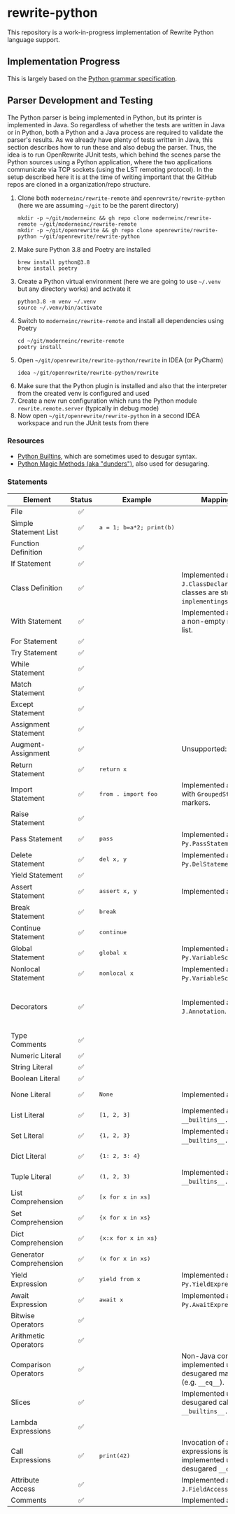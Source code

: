 # rewrite-python

This repository is a work-in-progress implementation of Rewrite Python language support.

## Implementation Progress

This is largely based on the [Python grammar specification](https://docs.python.org/3/reference/grammar.html).

## Parser Development and Testing

The Python parser is being implemented in Python, but its printer is implemented in Java. So regardless of whether the tests are written in Java or in Python, both a Python and a Java process are required to validate the parser's results.
As we already have plenty of tests written in Java, this section describes how to run these and also debug the parser.
Thus, the idea is to run OpenRewrite JUnit tests, which behind the scenes parse the Python sources using a Python application, where the two applications communicate via TCP sockets (using the LST remoting protocol).
In the setup described here it is at the time of writing important that the GitHub repos are cloned in a organization/repo structure.

1. Clone both `moderneinc/rewrite-remote` and `openrewrite/rewrite-python` (here we are assuming `~/git` to be the parent directory)
   ```shell
   mkdir -p ~/git/moderneinc && gh repo clone moderneinc/rewrite-remote ~/git/moderneinc/rewrite-remote
   mkdir -p ~/git/openrewrite && gh repo clone openrewrite/rewrite-python ~/git/openrewrite/rewrite-python
   ```
2. Make sure Python 3.8 and Poetry are installed
   ```shell
   brew install python@3.8
   brew install poetry
   ```
3. Create a Python virtual environment (here we are going to use `~/.venv` but any directory works) and activate it
   ```shell
   python3.8 -m venv ~/.venv
   source ~/.venv/bin/activate
   ```
4. Switch to `moderneinc/rewrite-remote` and install all dependencies using Poetry
   ```shell
   cd ~/git/moderneinc/rewrite-remote
   poetry install
   ```
5. Open `~/git/openrewrite/rewrite-python/rewrite` in IDEA (or PyCharm)
   ```shell
   idea ~/git/openrewrite/rewrite-python/rewrite
   ```
6. Make sure that the Python plugin is installed and also that the interpreter from the created venv is configured and used
7. Create a new run configuration which runs the Python module `rewrite.remote.server` (typically in debug mode)
8. Now open `~/git/openrewrite/rewrite-python` in a second IDEA workspace and run the JUnit tests from there

### Resources

- [Python Builtins](https://docs.python.org/3/library/functions.html), which are sometimes used to desugar syntax.
- [Python Magic Methods (aka "dunders")](https://docs.python.org/3/library/operator.html), also used for desugaring.

### Statements

| Element                 | Status | Example                           | Mapping Notes                                                                       | Limitations                                       |
|-------------------------|:------:|-----------------------------------|-------------------------------------------------------------------------------------|---------------------------------------------------|
| File                    |   ✅    |                                   |                                                                                     |                                                   |
| Simple Statement List   |   ✅    | <pre>a = 1; b=a*2; print(b)</pre> |                                                                                     |                                                   |
| Function Definition     |   ✅    |                                   |                                                                                     |                                                   |
| If Statement            |   ✅    |                                   |                                                                                     |                                                   |
| Class Definition        |   ✅    |                                   | Implemented as `J.ClassDeclaration`. Base classes are stored in `implementings`.    |                                                   |
| With Statement          |   ✅    |                                   | Implemented as `J.Try` with a non-empty resources list.                             |                                                   |
| For Statement           |   ✅    |                                   |                                                                                     |                                                   |
| Try Statement           |   ✅    |                                   |                                                                                     |                                                   |
| While Statement         |   ✅    |                                   |                                                                                     |                                                   |
| Match Statement         |   ✅    |                                   |                                                                                     |                                                   |
| Except Statement        |   ✅    |                                   |                                                                                     |                                                   |
| Assignment Statement    |   ✅    |                                   |                                                                                     |                                                   |
| Augment-Assignment      |   ✅    |                                   | Unsupported: `//`, `**`, `%`, `@`.                                                  |                                                   |
| Return Statement        |   ✅    | <pre>return x</pre>               |                                                                                     |                                                   |
| Import Statement        |   ✅    | <pre>from . import foo</pre>      | Implemented as `J.Import`, with `GroupedStatement` markers.                         |                                                   |
| Raise Statement         |   ✅    |                                   |                                                                                     |                                                   |
| Pass Statement          |   ✅    | <pre>pass</pre>                   | Implemented as `Py.PassStatement`.                                                  |                                                   |
| Delete Statement        |   ✅    | <pre>del x, y</pre>               | Implemented as `Py.DelStatement`.                                                   |                                                   |
| Yield Statement         |   ✅    |                                   |                                                                                     |                                                   |
| Assert Statement        |   ✅    | <pre>assert x, y</pre>            | Implemented as `Py.Assert`.                                                         |                                                   |
| Break Statement         |   ✅    | <pre>break</pre>                  |                                                                                     |                                                   |
| Continue Statement      |   ✅    | <pre>continue</pre>               |                                                                                     |                                                   |
| Global Statement        |   ✅    | <pre>global x</pre>               | Implemented as `Py.VariableScopeStatement`.                                         |                                                   |
| Nonlocal Statement      |   ✅    | <pre>nonlocal x</pre>             | Implemented as `Py.VariableScopeStatement`.                                         |                                                   |
| Decorators              |   ✅    |                                   | Implemented as `J.Annotation`.                                                      | Does not support arbitrary expressions (PEP 614). |
| Type Comments           |   ✅    |                                   |                                                                                     |                                                   |
| Numeric Literal         |   ✅    |                                   |                                                                                     |                                                   |
| String Literal          |   ✅    |                                   |                                                                                     |                                                   |
| Boolean Literal         |   ✅    |                                   |                                                                                     |                                                   |
| None Literal            |   ✅    | <pre>None</pre>                   | Implemented as Java `null`.                                                         |                                                   |
| List Literal            |   ✅    | <pre>[1, 2, 3]</pre>              | Implemented as `__builtins__.list` call.                                            |                                                   |
| Set Literal             |   ✅    | <pre>{1, 2, 3}</pre>              | Implemented as `__builtins__.set` call.                                             |                                                   |
| Dict Literal            |   ✅    | <pre>{1: 2, 3: 4}</pre>           |                                                                                     |                                                   |
| Tuple Literal           |   ✅    | <pre>(1, 2, 3)</pre>              | Implemented as `__builtins__.tuple` call.                                           |                                                   |
| List Comprehension      |   ✅    | <pre>[x for x in xs]</pre>        |                                                                                     |                                                   |
| Set Comprehension       |   ✅    | <pre>{x for x in xs}</pre>        |                                                                                     |                                                   |
| Dict Comprehension      |   ✅    | <pre>{x:x for x in xs}</pre>      |                                                                                     |                                                   |
| Generator Comprehension |   ✅    | <pre>(x for x in xs)</pre>        |                                                                                     |                                                   |
| Yield Expression        |   ✅    | <pre>yield from x</pre>           | Implemented as `Py.YieldExpression`.                                                |                                                   |
| Await Expression        |   ✅    | <pre>await x</pre>                | Implemented as `Py.AwaitExpression`.                                                |                                                   |
| Bitwise Operators       |   ✅    |                                   |                                                                                     |                                                   |
| Arithmetic Operators    |   ✅    |                                   |                                                                                     |                                                   |
| Comparison Operators    |   ✅    |                                   | Non-Java comparisons are implemented using desugared magic methods (e.g. `__eq__`). |                                                   |
| Slices                  |   ✅    |                                   | Implemented using a desugared call to `__builtins__.slice`.                         |                                                   |
| Lambda Expressions      |   ✅    |                                   |                                                                                     |                                                   |
| Call Expressions        |   ✅    | <pre>print(42)</pre>              | Invocation of arbitrary expressions is implemented using desugared `__call__`.      |                                                   |
| Attribute Access        |   ✅    |                                   | Implemented as `J.FieldAccess`.                                                     |                                                   |
| Comments                |   ✅    |                                   | Implemented as `PyComment`.                                                         |                                                   |
